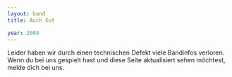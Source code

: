 ```yaml
---
layout: band
title: Auch Gut

year: 2009
---
```


Leider haben wir durch einen technischen Defekt viele Bandinfos verloren. Wenn du bei uns gespielt hast und diese Seite aktualisiert sehen möchtest, melde dich bei uns.
